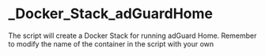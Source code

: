 # _Docker_Stack_adGuardHome

The script will create a Docker Stack for running adGuard Home.
Remember to modify the name of the container in the script with your own
